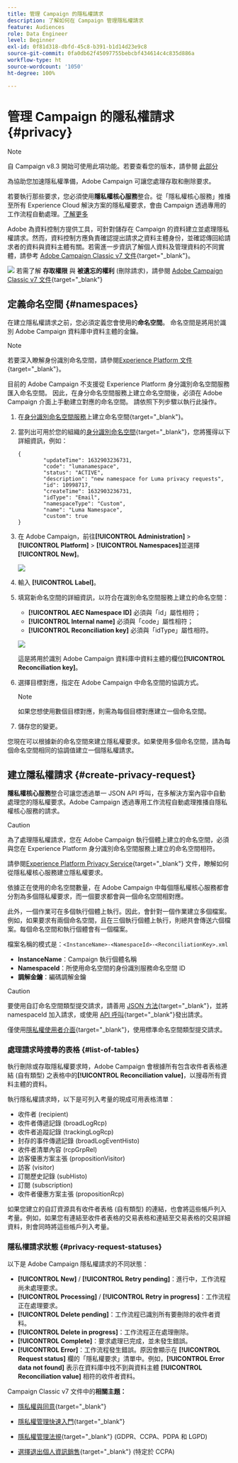 ```yaml
---
title: 管理 Campaign 的隱私權請求
description: 了解如何在 Campaign 管理隱私權請求
feature: Audiences
role: Data Engineer
level: Beginner
exl-id: 0f81d318-dbfd-45c8-b391-b1d14d23e9c8
source-git-commit: 0fa0db62f45097755bebcbf434614c4c835d886a
workflow-type: ht
source-wordcount: '1050'
ht-degree: 100%

---
```


# 管理 Campaign 的隱私權請求 {#privacy}

<!--Adobe Campaign is a powerful tool for collecting and processing large volume of data, including personal information and sensitive data. It is therefore essential that you receive and monitor consent from your recipients.-->

>[!NOTE]
>
>自 Campaign v8.3 開始可使用此項功能。若要查看您的版本，請參閱 [此部分](compatibility-matrix.md#how-to-check-your-campaign-version-and-buildversion)

為協助您加速隱私權準備，Adobe Campaign 可讓您處理存取和刪除要求。

若要執行那些要求，您必須使用&#x200B;**隱私權核心服務**&#x200B;整合。從「隱私權核心服務」推播至所有 Experience Cloud 解決方案的隱私權要求，會由 Campaign 透過專用的工作流程自動處理。[了解更多](#create-privacy-request)

Adobe 為資料控制方提供工具，可針對儲存在 Campaign 的資料建立並處理隱私權請求。然而，資料控制方應負責確認提出請求之資料主體身份，並確認傳回給請求者的資料與資料主體有關。若需進一步資訊了解個人資料及管理資料的不同實體，請參考 [Adobe Campaign Classic v7 文件](https://experienceleague.adobe.com/docs/campaign-classic/using/getting-started/privacy/privacy-and-recommendations.html?lang=zh-Hant#personal-data){target=&quot;_blank&quot;}。

![](../assets/do-not-localize/speech.png) 若需了解 **存取權限** 與 **被遺忘的權利** (刪除請求)，請參閱 [Adobe Campaign Classic v7 文件](https://experienceleague.adobe.com/docs/campaign-classic/using/getting-started/privacy/privacy-management.html?lang=zh-Hant#right-access-forgotten){target=&quot;_blank&quot;}

## 定義命名空間 {#namespaces}

在建立隱私權請求之前，您必須定義您會使用的&#x200B;**命名空間**。 命名空間是將用於識別 Adobe Campaign 資料庫中資料主體的金鑰。

>[!NOTE]
>
>若要深入瞭解身份識別命名空間，請參閱[Experience Platform 文件](https://experienceleague.adobe.com/docs/experience-platform/identity/namespaces.html?lang=zh-Hant){target=&quot;_blank&quot;}。

目前的 Adobe Campaign 不支援從 Experience Platform 身分識別命名空間服務匯入命名空間。 因此，在身分命名空間服務上建立命名空間後，必須在 Adobe Campaign 介面上手動建立對應的命名空間。 請依照下列步驟以執行此操作。

<!--v7?
Three namespaces are available out-of-the-box: email, phone and mobile phone. If you need a different namespace (a recipient custom field, for example), you can create a new one from **[!UICONTROL Administration]** > **[!UICONTROL Platform]** > **[!UICONTROL Namespaces]**.

>[!NOTE]
>
>For optimal performance, it is recommended to use out-of-the-box namespaces.
-->

1. 在[身分識別命名空間服務](https://developer.adobe.com/experience-platform-apis/references/identity-service/#tag/Identity-Namespace)上建立命名空間{target=&quot;_blank&quot;}。

1. 當列出可用於您的組織的[身分識別命名空間](https://developer.adobe.com/experience-platform-apis/references/identity-service/#operation/getIdNamespaces){target=&quot;_blank&quot;}，您將獲得以下詳細資訊，例如：

   ```
   {
           "updateTime": 1632903236731,
           "code": "lumanamespace",
           "status": "ACTIVE",
           "description": "new namespace for Luma privacy requests",
           "id": 10998717,
           "createTime": 1632903236731,
           "idType": "Email",
           "namespaceType": "Custom",
           "name": "Luma Namespace",
           "custom": true
   }
   ```

1. 在 Adobe Campaign，前往&#x200B;**[!UICONTROL Administration]** > **[!UICONTROL Platform]** > **[!UICONTROL Namespaces]**&#x200B;並選擇&#x200B;**[!UICONTROL New]**。

   ![](assets/privacy-namespaces-new.png)

1. 輸入 **[!UICONTROL Label]**。

1. 填寫新命名空間的詳細資訊，以符合在識別命名空間服務上建立的命名空間：

   * **[!UICONTROL AEC Namespace ID]** 必須與「id」屬性相符；
   * **[!UICONTROL Internal name]** 必須與「code」屬性相符；
   * **[!UICONTROL Reconciliation key]** 必須與「idType」屬性相符。

   ![](assets/privacy-namespaces-details.png)

   這是將用於識別 Adobe Campaign 資料庫中資料主體的欄位&#x200B;**[!UICONTROL Reconciliation key]**。

1. 選擇目標對應<!--(**[!UICONTROL Recipients]**, **[!UICONTROL Real time event]** or **[!UICONTROL Subscriptions]**)-->，指定在 Adobe Campaign 中命名空間的協調方式。

   >[!NOTE]
   >
   >    如果您想使用數個目標對應，則需為每個目標對應建立一個命名空間。

1. 儲存您的變更。

您現在可以根據新的命名空間來建立隱私權要求。如果使用多個命名空間，請為每個命名空間相同的協調值建立一個隱私權請求。

## 建立隱私權請求 {#create-privacy-request}

**隱私權核心服務**&#x200B;整合可讓您透過單一 JSON API 呼叫，在多解決方案內容中自動處理您的隱私權要求。Adobe Campaign 透過專用工作流程自動處理推播自隱私權核心服務的請求。

>[!CAUTION]
>
>為了處理隱私權請求，您在 Adobe Campaign 執行個體上建立的命名空間，必須與您在 Experience Platform 身分識別命名空間服務上建立的命名空間相符。

請參閱[Experience Platform Privacy Service](https://experienceleague.adobe.com/docs/experience-platform/privacy/home.html?lang=zh-Hant){target=&quot;_blank&quot;} 文件，瞭解如何從隱私權核心服務建立隱私權要求。

依據正在使用的命名空間數量，在 Adobe Campaign 中每個隱私權核心服務都會分割為多個隱私權要求，而一個要求都會與一個命名空間相對應。

此外，一個作業可在多個執行個體上執行。因此，會針對一個作業建立多個檔案。例如，如果要求有兩個命名空間，且在三個執行個體上執行，則總共會傳送六個檔案。每個命名空間和執行個體會有一個檔案。

檔案名稱的模式是：`<InstanceName>-<NamespaceId>-<ReconciliationKey>.xml`

* **InstanceName**：Campaign 執行個體名稱
* **NamespaceId**：所使用命名空間的身份識別服務命名空間 ID
* **調解金鑰**：編碼調解金鑰

>[!CAUTION]
>
>要使用自訂命名空間類型提交請求，請善用 [JSON 方法](https://experienceleague.adobe.com/docs/experience-platform/privacy/ui/user-guide.html?lang=zh-Hant#json){target=&quot;_blank&quot;}，並將 namespaceId 加入請求，或使用 [API 呼叫](https://experienceleague.adobe.com/docs/experience-platform/privacy/api/privacy-jobs.html?lang=zh-Hant#access-delete){target=&quot;_blank&quot;}發出請求。
>
>僅使用[隱私權使用者介面](https://experienceleague.adobe.com/docs/experience-platform/privacy/ui/user-guide.html?lang=zh-Hant#request-builder){target=&quot;_blank&quot;}，使用標準命名空間類型提交請求。

### 處理請求時搜尋的表格 {#list-of-tables}

執行刪除或存取隱私權要求時，Adobe Campaign 會根據所有包含收件者表格連結 (自有類型) 之表格中的&#x200B;**[!UICONTROL Reconciliation value]**，以搜尋所有資料主體的資料。

執行隱私權請求時，以下是可列入考量的現成可用表格清單：

* 收件者 (recipient)
* 收件者傳遞記錄 (broadLogRcp)
* 收件者追蹤記錄 (trackingLogRcp)
* 封存的事件傳遞記錄 (broadLogEventHisto)
* 收件者清單內容 (rcpGrpRel)
* 訪客優惠方案主張 (propositionVisitor)
* 訪客 (visitor)
* 訂閱歷史記錄 (subHisto)
* 訂閱 (subscription)
* 收件者優惠方案主張 (propositionRcp)

如果您建立的自訂資源具有收件者表格 (自有類型) 的連結，也會將這些帳戶列入考量。例如，如果您有連結至收件者表格的交易表格和連結至交易表格的交易詳細資料，則會同時將這些帳戶列入考量。
<!--
>[!CAUTION]
>
>If you perform Privacy batch requests using profile deletion workflows, please take into consideration the following remarks:
>* Profile deletion via workflows do not process children tables.
>* You need to handle the deletion for all the children tables.
>* Adobe recommends that you create an ETL workflow that add the lines to delete in the Privacy Access table and let the **[!UICONTROL Delete privacy requests data]** workflow perform the deletion. We suggest to limit to 200 profiles per day to delete for performance reasons.-->

### 隱私權請求狀態 {#privacy-request-statuses}

以下是 Adobe Campaign 隱私權請求的不同狀態：

* **[!UICONTROL New]** / **[!UICONTROL Retry pending]**：進行中，工作流程尚未處理要求。
* **[!UICONTROL Processing]** / **[!UICONTROL Retry in progress]**：工作流程正在處理要求。
* **[!UICONTROL Delete pending]**：工作流程已識別所有要刪除的收件者資料。
* **[!UICONTROL Delete in progress]**：工作流程正在處理刪除。
* **[!UICONTROL Complete]**：要求處理已完成，並未發生錯誤。
* **[!UICONTROL Error]**：工作流程發生錯誤。原因會顯示在 **[!UICONTROL Request status]** 欄的「隱私權要求」清單中。例如，**[!UICONTROL Error data not found]** 表示在資料庫中找不到與資料主體 **[!UICONTROL Reconciliation value]** 相符的收件者資料。

Campaign Classic v7 文件中的&#x200B;**相關主題：**

* [隱私權與同意](https://experienceleague.adobe.com/docs/campaign-classic/using/getting-started/privacy/privacy-and-recommendations.html?lang=zh-Hant){target=&quot;_blank&quot;}

* [隱私權管理快速入門](https://experienceleague.adobe.com/docs/campaign-classic/using/getting-started/privacy/privacy-management.html?lang=zh-Hant){target=&quot;_blank&quot;}

* [隱私權管理法規](https://experienceleague.adobe.com/docs/campaign-classic/using/getting-started/privacy/privacy-management.html?lang=zh-Hant#privacy-management-regulations){target=&quot;_blank&quot;} (GDPR、CCPA、PDPA 和 LGPD)

* [選擇退出個人資訊銷售](https://experienceleague.adobe.com/docs/campaign-classic/using/getting-started/privacy/privacy-requests/privacy-requests-ccpa.html?lang=zh-Hant){target=&quot;_blank&quot;} (特定於 CCPA)
